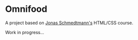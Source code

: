 # Omnifood

A project based on [Jonas Schmedtmann's](https://codingheroes.io/) HTML/CSS course.

Work in progress...
